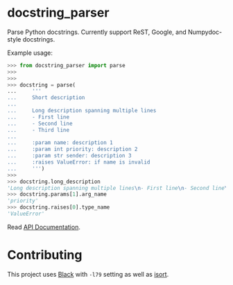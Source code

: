 docstring_parser
================

Parse Python docstrings. Currently support ReST, Google, and Numpydoc-style
docstrings.

Example usage:

```python
>>> from docstring_parser import parse
>>>
>>>
>>> docstring = parse(
...     '''
...     Short description
...
...     Long description spanning multiple lines
...     - First line
...     - Second line
...     - Third line
...
...     :param name: description 1
...     :param int priority: description 2
...     :param str sender: description 3
...     :raises ValueError: if name is invalid
...     ''')
>>>
>>> docstring.long_description
'Long description spanning multiple lines\n- First line\n- Second line\n- Third line'
>>> docstring.params[1].arg_name
'priority'
>>> docstring.raises[0].type_name
'ValueError'
```

Read [API Documentation](https://rr-.github.io/docstring_parser/).

# Contributing

This project uses [Black](https://github.com/psf/black) with `-l79` setting as
well as [isort](https://github.com/timothycrosley/isort).
